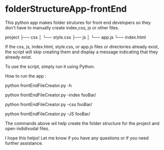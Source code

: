 # folderStructureApp-frontEnd
 This python app makes folder strutures for front end developers so they don't have to manually create  index,css, js or other files.

project
├── css
│   └── style.css
├── js
│   └── app.js
└── index.html

If the css, js, index.html, style.css, or app.js files or directories already exist, the script will skip creating them and display a message indicating that they already exist.

To use the script, simply run it using Python.

How to run the app : 

python frontEndFileCreator.py -h 

python frontEndFileCreator.py -index  fooBar/

python frontEndFileCreator.py  -css  fooBar/

python frontEndFileCreator.py  -JS   fooBar/

The commands above wil help create the  folder structure for the project and  open  indidivudal files.

I hope this helps! Let me know if you have any questions or if you need further assistance.
